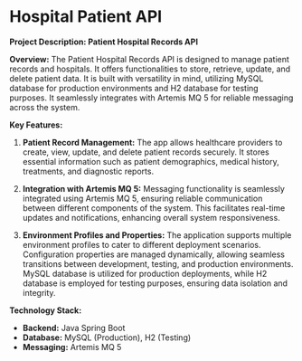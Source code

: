 # Hospital Patient API
**Project Description: Patient Hospital Records API**

**Overview:**
The Patient Hospital Records API is designed to manage patient records and hospitals. It offers functionalities to store, retrieve, update, and delete patient data. It is built with versatility in mind, utilizing MySQL database for production environments and H2 database for testing purposes. It seamlessly integrates with Artemis MQ 5 for reliable messaging across the system.

**Key Features:**

1. **Patient Record Management:** The app allows healthcare providers to create, view, update, and delete patient records securely. It stores essential information such as patient demographics, medical history, treatments, and diagnostic reports.
  
2. **Integration with Artemis MQ 5:** Messaging functionality is seamlessly integrated using Artemis MQ 5, ensuring reliable communication between different components of the system. This facilitates real-time updates and notifications, enhancing overall system responsiveness.

3. **Environment Profiles and Properties:** The application supports multiple environment profiles to cater to different deployment scenarios. Configuration properties are managed dynamically, allowing seamless transitions between development, testing, and production environments. MySQL database is utilized for production deployments, while H2 database is employed for testing purposes, ensuring data isolation and integrity.


**Technology Stack:**
- **Backend:** Java Spring Boot
- **Database:** MySQL (Production), H2 (Testing)
- **Messaging:** Artemis MQ 5
